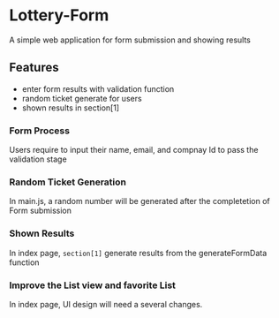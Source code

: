 # Lottery-Form

A simple web application for form submission and showing results

## Features

- enter form results with validation function
- random ticket generate for users
- shown results in section[1]

### Form Process
Users require to input their name, email, and compnay Id to pass the validation stage

### Random Ticket Generation
In main.js, a random number will be generated after the completetion of Form submission

### Shown Results
In index page, `section[1]` generate results from the generateFormData function

### Improve the List view and favorite List
In index page, UI design will need a several changes.
